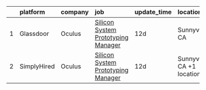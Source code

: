 

|    | platform    | company   | job                                                                                                                                                                                                                                                                                                                                                                                                                                                                                                                                                                                                                                                                                                                                                                                                                                                                                                                                                                                                                                                                                                                                                                                                                                                                                                                                                                                                    | update_time   | location                  |
|---:|:------------|:----------|:-------------------------------------------------------------------------------------------------------------------------------------------------------------------------------------------------------------------------------------------------------------------------------------------------------------------------------------------------------------------------------------------------------------------------------------------------------------------------------------------------------------------------------------------------------------------------------------------------------------------------------------------------------------------------------------------------------------------------------------------------------------------------------------------------------------------------------------------------------------------------------------------------------------------------------------------------------------------------------------------------------------------------------------------------------------------------------------------------------------------------------------------------------------------------------------------------------------------------------------------------------------------------------------------------------------------------------------------------------------------------------------------------------|:--------------|:--------------------------|
|  1 | Glassdoor   | Oculus    | [Silicon System Prototyping Manager](https://www.glassdoor.com/partner/jobListing.htm?pos=101&ao=1110586&s=58&guid=00000181044b1974ba5020982556fc88&src=GD_JOB_AD&t=SR&vt=w&cs=1_b5999c5a&cb=1653634439826&jobListingId=1007862945597&cpc=3BA4CE39D5B5DEF5&jrtk=3-0-1g424m6g3pvuf801-1g424m6hcq0vu800-c0cae738cebb444f--6NYlbfkN0DYl4UJW4r1Vl7FEn6T9F-rD9lpC-0oMJVSiWjK_MGUd5ZxEn957iThRUCrsek9AczLXvmzIXEEUJi6ky28FPGogWPQIcjvEEAf3Aa-c_gut7Fbag6UeZHiFOMHXWcIYUNDIe3ZDJSprmNiOjKW7u0hCd8d88lCnRkROTTC8FiYXS6q805BGJkoB3COD9yLa6vHFHOOdxs957SCbaPiNu2pv2FC-uKluBpns3HIP04aHdJaH71xxOWOeBEo4c4BfEjUO7VNktgkYdt7HPMtbLKtCC6qKuLR_xwCvMlJfnBwC5iEzktE-Na8-XgvpOIyV-SbMdFuxS-aMcwP_pAnLI47BNm65vMYaCBuSx37khWBkD1hQO0ZJ6XvxB9qE7MIzj-MdNlkQqzGqyGHnnW73fIA6ZrmKvxrsuFzY-SG1pM0iFGoZ9WcGq9lyabNtoAOgmH6wngMi3aObAabKUX1cdeVFK0RS4fdW7GszMezpgDk3CrcjkeqdBFm7MB7jEgEkO0OUvABkJQd_RQV7zf_W_o9sIQdvbywDS5GhiOZGcwiqcRu7kNiQ0J2kFIVr2DQvsqS9bW5WfFQ5s_flcN3VnVnzghIvItot0FAlooHsYga6XP2pJOJq5ZsX40AKH3pgT3_vIsQBsqR1omUTKC7qXvFnBl2_zoVNDnZdFj5SmdzKHxT0mEmt1_bv-BZr8ytzFQtGdCbs3SzkI21spE5s5bM2hpMf5MzM1BlTD4An-I-8ncozAs7KCX0KeW6LrW8V7jRwuhTTof9bwiRujRZg5-hrVyPPv6ZU0CZkkKEfT3aXVRpW1Fm32atqzGEPvdJK66Q2qVfvjRvIFuKGVi2ZyimyalJ4iwD3IiVY5HnH-cTUudbyBuOzfFGRtOxCuS7mlYc35RkkUN0SgfWe7Q9TdHHDfTtLv-dfbnoFMDF4zfvf-fmiXrlCdYBVHUw76iYlXteTys_QVVEHymegcb0S5hNxAEiRgVSJx7hMMgTpbmbWmyv4HvRWTRfnz7KGF9fXOo%3D) | 12d           | Sunnyvale, CA             |
|  2 | SimplyHired | Oculus    | [Silicon System Prototyping Manager](https://www.simplyhired.com/job/e8m5eQe97fXnN_fvklBgoak6Y_sTPu55xB_jn0Pji9B4Ygh7UoxDnQ?q=arvr+designer)                                                                                                                                                                                                                                                                                                                                                                                                                                                                                                                                                                                                                                                                                                                                                                                                                                                                                                                                                                                                                                                                                                                                                                                                                                                           | 12d           | Sunnyvale, CA +1 location |
